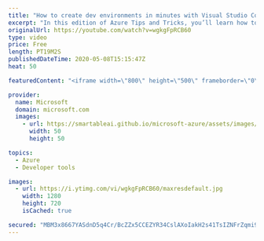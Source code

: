 ```yaml
---
title: "How to create dev environments in minutes with Visual Studio Codespaces | Azure Tips and Tricks"
excerpt: "In this edition of Azure Tips and Tricks, you’ll learn how to quickly spin up a fully configured development environment in minutes to edit, run and debug your applications from any device with Visual Studio Codespaces extension for Visual Studio Code.     For more tips and tricks, visit: https://aka.ms/azuretipsandtricks"
originalUrl: https://youtube.com/watch?v=wgkgFpRCB60
type: video
price: Free
length: PT19M2S
publishedDateTime: 2020-05-08T15:15:47Z
heat: 50

featuredContent: "<iframe width=\"800\" height=\"500\" frameborder=\"0\" src=\"https://www.youtube.com/embed/wgkgFpRCB60\" allow=\"accelerometer; autoplay; encrypted-media; gyroscope; picture-in-picture\" allowfullscreen></iframe>"

provider:
  name: Microsoft
  domain: microsoft.com
  images:
    - url: https://smartableai.github.io/microsoft-azure/assets/images/organizations/microsoft.com-50x50.jpg
      width: 50
      height: 50

topics:
  - Azure
  - Developer tools

images:
  - url: https://i.ytimg.com/vi/wgkgFpRCB60/maxresdefault.jpg
    width: 1280
    height: 720
    isCached: true

secured: "MBM3x8667YASdnD5q4Cr/BcZZx5CCEZYR34CslAXoIakH2s41TsIZNFrZqmi9erBijTWxtVJkEme0GAEHbfOP5pLzdznexsk3EBJ7VTv1xcE+qffXOQBHXARucsLXvgmOy/wNS67QssRsKPul0vLZ1iP1gf+CZLv9mEwHZgV+AKef6VqDpdSoLJ8OlULv0IScKhMdnq5ofurwtzU/bgDmHmpLnPIatRr7rlBWD4nEaDkjhBdlgCMmx7MbOItB6BlLJg63p1hOHLzKynnKLaOTmqBwQGg/GDgO4OwhIDovOqy4rMQZU6TtboTN6ANnSOZTRT5GeC6HttlyU6iZ7XECJxpOYtPELnDU3mS9Tfa/klz1Ou54tc0TlEPe2TIB60/mejgQe1ObbgFkG9q5zvuhnUBli2fmioUdX6y0edyIm0=;sGeNIfxQEOja2PEX/4Snew=="
---
```


